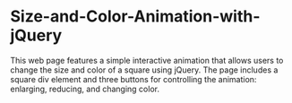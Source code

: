 # Size-and-Color-Animation-with-jQuery
This web page features a simple interactive animation that allows users to change the size and color of a square using jQuery. The page includes a square div element and three buttons for controlling the animation: enlarging, reducing, and changing color.
